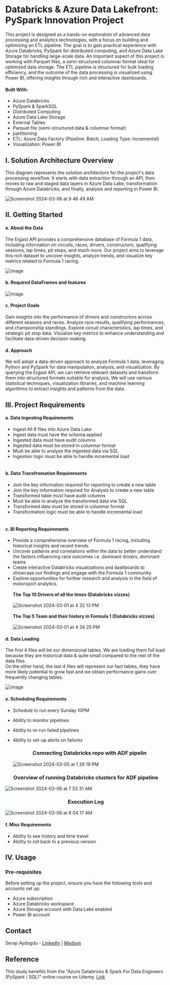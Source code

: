 # Databricks & Azure Data Lakefront: PySpark Innovation Project


This project is designed as a hands-on exploration of advanced data processing and analytics technologies, with a focus on building and optimizing an ETL pipeline. The goal is to gain practical experience with Azure Databricks, PySpark for distributed computing, and Azure Data Lake Storage for handling large-scale data. An important aspect of this project is working with Parquet files, a semi-structured columnar format ideal for optimized data storage. The ETL pipeline is structured for bulk loading efficiency, and the outcome of the data processing is visualized using Power BI, offering insights through rich and interactive dashboards.

#### Built With:
- Azure Databricks
- PySpark & SparkSQL
- Distributed Computing
- Azure Data Lake Storage
- External Tables
- Parquet file (semi-structured data & columnar format)
- partitioning
- ETL: Azure Data Factory {Pipeline: Batch, Loading Type: Incremental}
- Visualization: Power BI
  
## I. Solution Architecture Overview <be>

This diagram represents the solution architecture for the project's data processing workflow. It starts with data extraction through an API, then moves to raw and staged data layers in Azure Data Lake, transformation through Azure Databricks, and finally, analysis and reporting in Power BI.

![Screenshot 2024-03-06 at 9 46 49 AM](https://github.com/srpayd/Databricks-and-Azure-Data-Lakefront-PySpark-Project-with-ADF-pipeline/assets/39004568/67a82810-5797-4ca4-a023-6bf337d3fedb)


## II. Getting Started

#### a. About the Data
The Ergast API provides a comprehensive database of Formula 1 data, including information on circuits, races, drivers, constructors, qualifying sessions, lap times, pit stops, and much more. Our project aims to leverage this rich dataset to uncover insights, analyze trends, and visualize key metrics related to Formula 1 racing.

![image](https://github.com/srpayd/Databricks-Spark-Project-using-Azure-Data-Lake/assets/39004568/662b8239-2e29-4e99-a481-507ff2401142)

#### b. Required DataFrames and features
![image](https://github.com/srpayd/Databricks-and-Azure-Data-Lakefront-PySpark-Innovation-Project/assets/39004568/7320ed0f-1435-4898-b2c0-87cc7a8f7acf)
 
#### c. Project Goals
Gain insights into the performance of drivers and constructors across different seasons and races. Analyze race results, qualifying performances, and championship standings. Explore circuit characteristics, lap times, and strategic pit stop data. Visualize key metrics to enhance understanding and facilitate data-driven decision-making.

#### d. Approach
We will adopt a data-driven approach to analyze Formula 1 data, leveraging Python and PySpark for data manipulation, analysis, and visualization. By querying the Ergast API, we can retrieve relevant datasets and transform them into structured formats suitable for analysis. We will use various statistical techniques, visualization libraries, and machine learning algorithms to extract insights and patterns from the data.

## III. Project Requirements 

#### a. Data Ingesting Requirements 

- Ingest All 8 files into Azure Data Lake
- Ingest data must have the schema applied
- Ingested data must have audit columns 
- Ingested data must be stored in columnar format 
- Must be able to analyze the ingested data via SQL
- Ingestion logic must be able to handle incremental load
<br><br>
#### b. Data Transfromation Requirements 

- Join the key information required for reporting to create a new table
- Join the key information required for Analysis to create a new table
- Transformed table must have audit columns 
- Must be able to analyze the transformed data viw SQL
- Transformed data must be stored in columnar format
- Transformation logic must be able to handle incremental load
<br><br>

#### c. BI Reporting Requirements 

- Provide a comprehensive overview of Formula 1 racing, including historical insights and recent trends.
- Uncover patterns and correlations within the data to better understand the factors influencing race outcomes i.e. dominant drivers, dominant teams
- Create interactive Databricks visualizations and dashboards to showcase our findings and engage with the Formula 1 community.
- Explore opportunities for further research and analysis in the field of motorsport analytics.
<br><br>
 **The Top 10 Drivers of all the times (Databricks vizzes)** <br><br>
![Screenshot 2024-03-01 at 4 32 13 PM](https://github.com/srpayd/Databricks-and-Azure-Data-Lakefront-PySpark-Innovation-Project/assets/39004568/9b4b9227-50cf-42c0-b7ab-b35bd5535db3)
<br><br>
 **The Top 5 Team and their history in Formula 1 (Databricks vizzes)** <br><br>
 ![Screenshot 2024-03-01 at 4 34 25 PM](https://github.com/srpayd/Databricks-and-Azure-Data-Lakefront-PySpark-Innovation-Project/assets/39004568/9d508433-acb3-4ca8-a6ce-25bfe8ccada7)

#### d. Data Loading  
The first 4 files will be our dimensional tables. We are loading them full load because they are historical data & quite small compared to the rest of the data files.<br>
On the other hand, the last 4 files will represent our fact tables, they have more likely potential to grow fast and we obtain performance gains over frequently changing tables.

![image](https://github.com/srpayd/Databricks-and-Azure-Data-Lakefront-PySpark-Innovation-Project/assets/39004568/38af0fae-0d8b-45a8-8d45-619bf270d8a2)
<br>

#### e. Scheduling Requirements 

- Schedule to run every Sunday 10PM
- Ability to monitor pipelines
- Ability to re-run failed pipelines
- Ability to set-up alerts on failures

  <h3 align="center">Connecting Databricks repo with ADF pipelin</h3>
  
  ![Screenshot 2024-03-05 at 1 26 19 PM](https://github.com/srpayd/Databricks-and-Azure-Data-Lakefront-PySpark-Project-with-ADF-pipeline/assets/39004568/b2a978ba-5265-4c55-9938-d94b79b043e3)

<h3 align="center">Overview of running Databricks clusters for ADF pipeline</h3> 

  ![Screenshot 2024-03-06 at 7 53 31 AM](https://github.com/srpayd/Databricks-and-Azure-Data-Lakefront-PySpark-Project-with-ADF-pipeline/assets/39004568/199d6705-e7e9-4abb-9c6f-430ef3c223c0)
                              
<h3 align="center">Execution Log</h3> 

  ![Screenshot 2024-03-06 at 8 04 17 AM](https://github.com/srpayd/Databricks-and-Azure-Data-Lakefront-PySpark-Project-with-ADF-pipeline/assets/39004568/856e2fc5-d4b3-46cf-b05e-2a78812100d2)
                                             
  
#### f. Misc Requirements 

- Ability to see history and time travel
- Ability to roll back to a previous version 


## IV. Usage

### Pre-requisites

Before setting up the project, ensure you have the following tools and accounts set up:
- Azure subscription
- Azure Databricks workspace
- Azure Storage account with Data Lake enabled
- Power BI account

## Contact

Serap Aydogdu - [LinkedIn](https://www.linkedin.com/in/srpayd/) | [Medium](https://medium.com/@srpayd)

## Reference

This study benefits from the "Azure Databricks & Spark For Data Engineers (PySpark / SQL)" online course on Udemy. [Link](https://www.linkedin.com/in/srpayd/](https://www.udemy.com/course/azure-databricks-spark-core-for-data-engineers/?couponCode=KEEPLEARNING)https://www.udemy.com/course/azure-databricks-spark-core-for-data-engineers/?couponCode=KEEPLEARNING)  





